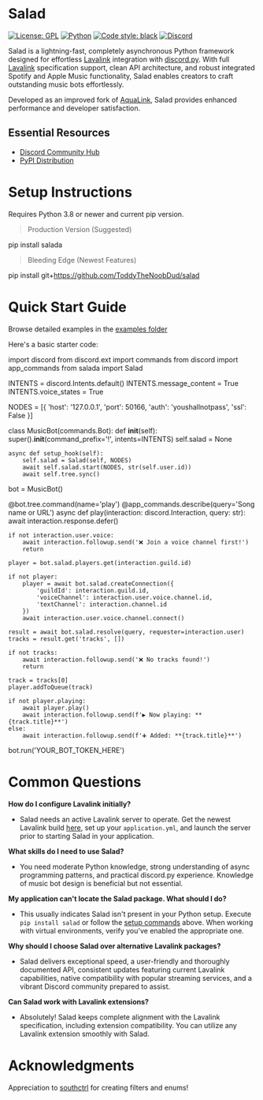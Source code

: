 # Salad

[![License: GPL](https://img.shields.io/github/license/ToddyTheNoobDud/salad?style=flat-square&logo=gnu&logoColor=white&color=A42E2B&labelColor=2f2f2f)](https://github.com/ToddyTheNoobDud/salad/blob/main/LICENSE) [![Python](https://img.shields.io/pypi/pyversions/salad?style=flat-square&logo=python&logoColor=white&color=3776AB&labelColor=2f2f2f)](https://pypi.org/project/salad/) [![Code style: black](https://img.shields.io/badge/code%20style-black-000000.svg?style=flat-square&logo=python&logoColor=white)](https://github.com/psf/black) [![Discord](https://img.shields.io/discord/899324069235810315?style=flat-square&logo=discord&logoColor=white&color=5865F2&label=Support&labelColor=2f2f2f)](https://discord.gg/UKNDx2JWa5)

Salad is a lightning-fast, completely asynchronous Python framework designed for effortless [Lavalink](https://github.com/freyacodes/Lavalink) integration with [discord.py](https://github.com/Rapptz/discord.py). With full [Lavalink](https://github.com/freyacodes/Lavalink) specification support, clean API architecture, and robust integrated Spotify and Apple Music functionality, Salad enables creators to craft outstanding music bots effortlessly.

Developed as an improved fork of [AquaLink](https://github.com/ToddyTheNoobDud/AquaLink), Salad provides enhanced performance and developer satisfaction.

## Essential Resources
- [Discord Community Hub](https://discord.gg/UKNDx2JWa5)
- [PyPI Distribution](https://pypi.org/project/salada/)

# Setup Instructions
Requires Python 3.8 or newer and current pip version.

> Production Version (Suggested)

pip install salada

> Bleeding Edge (Newest Features)

pip install git+https://github.com/ToddyTheNoobDud/salad

# Quick Start Guide
Browse detailed examples in the [examples folder](https://github.com/ToddyTheNoobDud/salad/tree/main/examples)

Here's a basic starter code:

import discord
from discord.ext import commands
from discord import app_commands
from salada import Salad

INTENTS = discord.Intents.default()
INTENTS.message_content = True
INTENTS.voice_states = True

NODES = [{
    'host': '127.0.0.1',
    'port': 50166,
    'auth': 'youshallnotpass',
    'ssl': False
}]

class MusicBot(commands.Bot):
    def __init__(self):
        super().__init__(command_prefix='!', intents=INTENTS)
        self.salad = None

    async def setup_hook(self):
        self.salad = Salad(self, NODES)
        await self.salad.start(NODES, str(self.user.id))
        await self.tree.sync()

bot = MusicBot()

@bot.tree.command(name='play')
@app_commands.describe(query='Song name or URL')
async def play(interaction: discord.Interaction, query: str):
    await interaction.response.defer()

    if not interaction.user.voice:
        await interaction.followup.send('❌ Join a voice channel first!')
        return

    player = bot.salad.players.get(interaction.guild.id)

    if not player:
        player = await bot.salad.createConnection({
            'guildId': interaction.guild.id,
            'voiceChannel': interaction.user.voice.channel.id,
            'textChannel': interaction.channel.id
        })
        await interaction.user.voice.channel.connect()

    result = await bot.salad.resolve(query, requester=interaction.user)
    tracks = result.get('tracks', [])

    if not tracks:
        await interaction.followup.send('❌ No tracks found!')
        return

    track = tracks[0]
    player.addToQueue(track)

    if not player.playing:
        await player.play()
        await interaction.followup.send(f'▶️ Now playing: **{track.title}**')
    else:
        await interaction.followup.send(f'➕ Added: **{track.title}**')

bot.run('YOUR_BOT_TOKEN_HERE')

# Common Questions

**How do I configure Lavalink initially?**
- Salad needs an active Lavalink server to operate. Get the newest Lavalink build [here](https://github.com/freyacodes/Lavalink/releases/latest), set up your `application.yml`, and launch the server prior to starting Salad in your application.

**What skills do I need to use Salad?**
- You need moderate Python knowledge, strong understanding of async programming patterns, and practical discord.py experience. Knowledge of music bot design is beneficial but not essential.

**My application can't locate the Salad package. What should I do?**
- This usually indicates Salad isn't present in your Python setup. Execute `pip install salad` or follow the [setup commands](#setup-instructions) above. When working with virtual environments, verify you've enabled the appropriate one.

**Why should I choose Salad over alternative Lavalink packages?**
- Salad delivers exceptional speed, a user-friendly and thoroughly documented API, consistent updates featuring current Lavalink capabilities, native compatibility with popular streaming services, and a vibrant Discord community prepared to assist.

**Can Salad work with Lavalink extensions?**
- Absolutely! Salad keeps complete alignment with the Lavalink specification, including extension compatibility. You can utilize any Lavalink extension smoothly with Salad.

# Acknowledgments

Appreciation to [southctrl](https://github.com/southctrl) for creating filters and enums!
